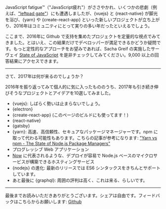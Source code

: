 JavaScript fatigue™（"JavaScript疲れ"）がささやかれ、いくつかの悲劇（例えば、["leftpad gate"](http://developer.telerik.com/featured/left-pad-indicative-fragile-javascript-ecosystem/)）にも遭遇しましたが、{vuejs} と {react-native} が脚光を浴び、{yarn} や {create-react-app} といった新しいプロジェクトが立ち上がり、2016年はコミュ二ティにとって実りの多い年だったといえるでしょう。

ここまで、2016年に Github で支持を集めたプロジェクトを定量的な視点でみてきました。とはいえ、この結果だけでデベロッパーが満足できるかどうか疑問です。もっと定性的なアプローチをお望みであれば、Sacha Greif の実施したサーヴェイ [State of JavaScript](http://stateofjs.com/) を是非チェックしてみてください。9,000 以上の回答結果にアクセスできます。

---

さて、2017年は何が来るのでしょうか？

2016年を振り返ってみて個人的に気に入ったもののうち、2017年も引き続き伸びそうなプロジェクトとアイデアを10選してみました。

* {vuejs}: しばらく勢いは止まらないでしょう。
* {electron}
* {create-react-app} (このページのビルドにも使ってます！)
* {react-native}
* {gatsby}
* {yarn}: 高速、高信頼性、セキュアなパッケージマネージャーです。npm に取って代わる可能性もあります。こちらの記事が参考になります: ["Yarn vs npm - The State of Node.js Package Managers"](https://blog.risingstack.com/yarn-vs-npm-node-js-package-managers/)
* プログレッシブ Web アプリケーション
* [Now](https://zeit.co/now) に代表されるような、デプロイが容易で Node.js ベースのマイクロサービスが構築できるホスティングサービス
* {nodejs} の進化: 最新のリリースでは ES6 シンタックスをきちんとサポートしています。
* あと最後に {graphql}: 周囲の評判は高く、これは来る、らしいです。

---

最後までお読みいただきありがとうございます。シェアは自由です。フィードバックはこちらからお願いします: [Github](https://github.com/michaelrambeau/risingstars2016)
